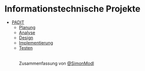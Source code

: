 # Informationstechnische Projekte

- [PADIT](PADIT.md)
  - [Planung](Planung.md)
  - [Analyse](Analyse.md)
  - [Design](Design.md)
  - [Implementierung](Implementierung.md)
  - [Testen](Testen.md)
<br><br><br>
Zusammenfassung von [@SimonModl](https://github.com/SimonModl)
